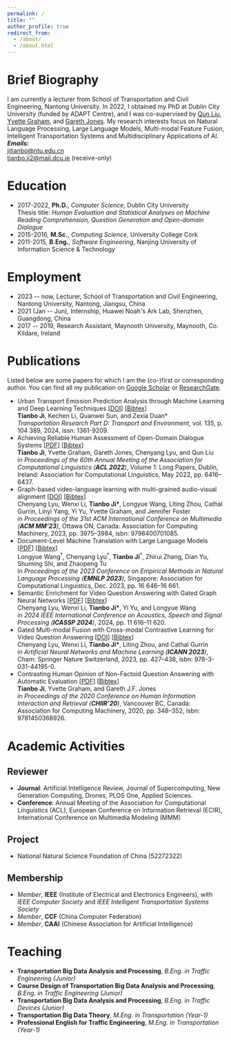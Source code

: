 ```yaml
---
permalink: /
title: ""
author_profile: true
redirect_from: 
  - /about/
  - /about.html
---
```



Brief Biography
======

I am currently a lecturer from School of Transportation and Civil Engineering, Nantong University. In 2022, I obtained my PhD at Dublin City University (funded by ADAPT Centre), and I was co-supervised by [Qun Liu](https://liuquncn.github.io/index_en.html), [Yvette Graham](https://www.tcd.ie/scss/people/academic-staff/ygraham/), and [Gareth Jones](https://www.dcu.ie/computing/people/gareth-jones). My research interests focus on Natural Language Processing, Large Language Models, Multi-modal Feature Fusion, Intelligent Transportation Systems and Multidisciplinary Applications of AI.  
***Emails:***  
jitianbo@ntu.edu.cn  
tianbo.ji2@mail.dcu.ie (receive-only)


Education
======

* 2017-2022, **Ph.D.**, *Computer Science*, Dublin City University  
Thesis title: *Human Evaluation and Statistical Analyses on Machine Reading Comprehension, Question Generation and Open-domain Dialogue*
* 2015-2016, **M.Sc.**, *Computing Science*, University College Cork
* 2011-2015, **B.Eng.**, *Software Engineering*, Nanjing University of Information Science & Technology

Employment
======

* 2023 -- now, Lecturer, School of Transportation and Civil Engineering, Nantong University, Nantong, Jiangsu, China
* 2021 (Jan -- Jun), Internship, Huawei Noah's Ark Lab, Shenzhen, Guangdong, China
* 2017 -- 2019, Research Assistant, Maynooth University, Maynooth, Co. Kildare, Ireland

Publications
======
Listed below are some papers for which I am the (co-)first or corresponding author. You can find all my publication on [Google Scholar](https://scholar.google.com/citations?user=mLc1OxUAAAAJ&hl=en) or [ResearchGate](https://www.researchgate.net/profile/Tianbo-Ji). 
<!-- **Corresponding Author*  
*†Equal Contribution* -->

* Urban Transport Emission Prediction Analysis through Machine Learning and Deep Learning Techniques [[DOI](https://doi.org/10.1016/j.trd.2024.104389)] [[Bibtex](/publications/bibtex/trd2024.bib)]  
**Tianbo Ji**, Kechen Li, Quanwei Sun, and Zexia Duan\*  
*Transportation Research Part D: Transport and Environment*, vol. 135, p. 104 389, 2024, issn: 1361-9209.
* Achieving Reliable Human Assessment of Open-Domain Dialogue Systems [[PDF](https://aclanthology.org/2022.acl-long.445.pdf)] [[Bibtex](/publications/bibtex/acl2022.bib)]   
**Tianbo Ji**, Yvette Graham, Gareth Jones, Chenyang Lyu, and Qun Liu  
in *Proceedings of the 60th Annual Meeting of the Association for Computational Linguistics (**ACL 2022**)*, Volume 1: Long Papers, Dublin, Ireland: Association for Computational Linguistics, May 2022, pp. 6416–6437. 
* Graph-based video-language learning with multi-grained audio-visual alignment  [[DOI](https://doi.org/10.1145/3581783.3612132)] [[Bibtex](/publications/bibtex/acmmm2023.bib)]   
Chenyang Lyu, Wenxi Li, **Tianbo Ji\***, Longyue Wang, Liting Zhou, Cathal Gurrin, Linyi Yang, Yi Yu, Yvette Graham, and Jennifer Foster  
in *Proceedings of the 31st ACM International Conference on Multimedia (**ACM MM'23**)*, Ottawa ON, Canada: Association for Computing Machinery, 2023, pp. 3975–3984, isbn: 9798400701085. 
* Document-Level Machine Translation with Large Language Models [[PDF](https://aclanthology.org/2023.emnlp-main.1036.pdf)] [[Bibtex](/publications/bibtex/emnlp2023.bib)]   
Longyue Wang<sup>†</sup>, Chenyang Lyu<sup>†</sup>, **Tianbo Ji**<sup>†</sup>, Zhirui Zhang, Dian Yu, Shuming Shi, and Zhaopeng Tu  
in *Proceedings of the 2023 Conference on Empirical Methods in Natural Language Processing (**EMNLP 2023**)*, Singapore: Association for Computational Linguistics, Dec. 2023, pp. 16 646–16 661.
* Semantic Enrichment for Video Question Answering with Gated Graph Neural Networks  [[PDF](https://ieeexplore.ieee.org/stamp/stamp.jsp?tp=&arnumber=10447275)] [[Bibtex](/publications/bibtex/icassp2024.bib)]   
Chenyang Lyu, Wenxi Li, **Tianbo Ji\***, Yi Yu, and Longyue Wang  
in *2024 IEEE International Conference on Acoustics, Speech and Signal Processing (**ICASSP 2024**)*, 2024, pp. 11 616–11 620.
* Gated Multi-modal Fusion with Cross-modal Contrastive Learning for Video Question Answering [[DOI](https://doi.org/10.1007/978-3-031-44195-0_35)] [[Bibtex](/publications/bibtex/icann2023.bib)]   
Chenyang Lyu, Wenxi Li, **Tianbo Ji\***, Liting Zhou, and Cathal Gurrin  
in *Artificial Neural Networks and Machine Learning (**ICANN 2023**)*, Cham: Springer Nature Switzerland, 2023, pp. 427–438, isbn: 978-3-031-44195-0.
* Contrasting Human Opinion of Non-Factoid Question Answering with Automatic Evaluation [[PDF](https://dl.acm.org/doi/pdf/10.1145/3343413.3377996)] [[Bibtex](/publications/bibtex/chiir2020.bib)]   
**Tianbo Ji**, Yvette Graham, and Gareth J.F. Jones  
in *Proceedings of the 2020 Conference on Human Information Interaction and Retrieval (**CHIIR'20**)*, Vancouver BC, Canada: Association for Computing Machinery, 2020, pp. 348–352, isbn: 9781450368926. 



<!-- * **Tianbo Ji**, Kechen Li, Quanwei Sun, and Zexia Duan\*, “Urban Transport Emission Prediction Analysis through Machine Learning and Deep Learning Techniques”, *Transportation Research Part D: Transport and Environment*, vol. 135, p. 104 389, 2024, issn: 1361-9209. doi: https://doi.org/10.1016/j.trd.2024.104389
* **Tianbo Ji**, Yvette Graham, Gareth Jones, Chenyang Lyu, and Qun Liu, “Achieving Reliable Human Assessment of Open-Domain Dialogue Systems”, in *Proceedings of the 60th Annual Meeting of the Association for Computational Linguistics* (Volume 1: Long Papers), Dublin, Ireland: Association for Computational Linguistics, May 2022, pp. 6416–6437. doi: 10.18653/v1/2022.acl-long.445
* Chenyang Lyu, Wenxi Li, **Tianbo Ji\***, Longyue Wang, Liting Zhou, Cathal Gurrin, Linyi Yang, Yi Yu, Yvette Graham, and Jennifer Foster, “Graph-based video-language learning with multi-grained audio-visual alignment”, in *Proceedings of the 31st ACM International Conference on Multimedia* ( MM'23), Ottawa ON, Canada: Association for Computing Machinery, 2023, pp. 3975–3984, isbn: 9798400701085. doi: 10.1145/3581783.3612132

* *Longyue Wang†*, *Chenyang Lyu†*, ***Tianbo Ji**†*, Zhirui Zhang, Dian Yu, Shuming Shi, and Zhaopeng Tu, “Document-Level Machine Translation with Large Language Models”, in Proceedings of the 2023 Conference on Empirical Methods in Natural Language Processing, Singapore: Association for Computational Linguistics, Dec. 2023, pp. 16 646–16 661. doi: 10.18653/v1/2023.emnlp-main.1036
* Chenyang Lyu, Wenxi Li, **Tianbo Ji\***, Yi Yu, and Longyue Wang, “Semantic Enrichment for Video Question Answering with Gated Graph Neural Networks”, in *2024 IEEE International Conference on Acoustics, Speech and Signal Processing* (ICASSP 2024), 2024, pp. 11 616–11 620. doi: 10.1109/ICASSP48485.2024.10447275
* Chenyang Lyu, Wenxi Li, **Tianbo Ji\***, Liting Zhou, and Cathal Gurrin, “Gated Multi-modal Fusion with Cross-modal Contrastive Learning for Video Question Answering”, in *Artificial Neural Networks and Machine Learning* (ICANN 2023), Cham: Springer Nature Switzerland, 2023, pp. 427–438, isbn: 978-3-031-44195-0
* **Tianbo Ji**, Yvette Graham, and Gareth J.F. Jones, “Contrasting Human Opinion of Non-Factoid Question Answering with Automatic Evaluation”, in *Proceedings of the 2020 Conference on Human Information Interaction and Retrieval* (CHIIR'20), Vancouver BC, Canada: Association for Computing Machinery, 2020, pp. 348–352, isbn: 9781450368926. doi: 10.1145/3343413.3377996   -->



Academic Activities
======

Reviewer
------
* **Journal**: Artificial Intelligence Review, Journal of Supercomputing, New Generation Computing, Drones, PLOS One, Applied Sciences.
* **Conference**: Annual Meeting of the Association for Computational Linguistics (ACL), European Conference on Information Retrieval (ECIR), International Conference on Multimedia Modeling (MMM)

Project
------
* National Natural Science Foundation of China (52272322)

Membership
------
* *Member*, **IEEE** (Institute of Electrical and Electronics Engineers), with *IEEE Computer Society* and *IEEE Intelligent Transportation Systems Society*
* *Member*, **CCF** (China Computer Federation)
* *Member*, **CAAI** (Chinese Association for Artificial Intelligence)
  
Teaching
======
* **Transportation Big Data Analysis and Processing**, *B.Eng. in Traffic Engineering (Junior)*
* **Course Design of Transportation Big Data Analysis and Processing**, *B.Eng. in Traffic Engineering (Junior)*
* **Transportation Big Data Analysis and Processing**, *B.Eng. in Traffic Devices (Junior)* 
* **Transportation Big Data Theory**, *M.Eng. in Transportation (Year-1)*
* **Professional English for Traffic Engineering**, *M.Eng. in Transportation (Year-1)*
